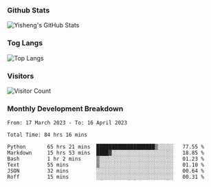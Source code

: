 ### Github Stats
![Yisheng's GitHub Stats](https://github-readme-stats-9qabuvhk1-gongyisheng.vercel.app/api?username=gongyisheng&count_private=true&show_icons=true)
### Tog Langs
![Top Langs](https://github-readme-stats-9qabuvhk1-gongyisheng.vercel.app/api/top-langs/?username=gongyisheng&layout=compact)
### Visitors
![Visitor Count](https://profile-counter.glitch.me/gongyisheng/count.svg)
### Monthly Development Breakdown
<!--START_SECTION:waka-->

```text
From: 17 March 2023 - To: 16 April 2023

Total Time: 84 hrs 16 mins

Python       65 hrs 21 mins  ███████████████████▒░░░░░   77.55 %
Markdown     15 hrs 53 mins  ████▓░░░░░░░░░░░░░░░░░░░░   18.85 %
Bash         1 hr 2 mins     ▒░░░░░░░░░░░░░░░░░░░░░░░░   01.23 %
Text         55 mins         ▒░░░░░░░░░░░░░░░░░░░░░░░░   01.10 %
JSON         32 mins         ░░░░░░░░░░░░░░░░░░░░░░░░░   00.64 %
Roff         15 mins         ░░░░░░░░░░░░░░░░░░░░░░░░░   00.31 %
```

<!--END_SECTION:waka-->
